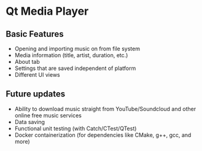 # Qt Media Player

## Basic Features
* Opening and importing music on from file system
* Media information (title, artist, duration, etc.)
* About tab
* Settings that are saved independent of platform
* Different UI views

## Future updates
* Ability to download music straight from YouTube/Soundcloud and other online free music services
* Data saving
* Functional unit testing (with Catch/CTest/QTest)
* Docker containerization (for dependencies like CMake, g++, gcc, and more)
